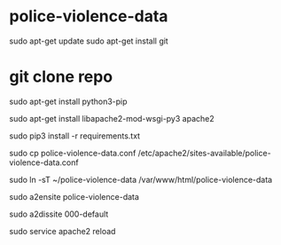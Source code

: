 # police-violence-data

sudo apt-get update
sudo apt-get install git

# git clone repo

sudo apt-get install python3-pip

sudo apt-get install libapache2-mod-wsgi-py3 apache2

sudo pip3 install -r requirements.txt

sudo cp police-violence-data.conf /etc/apache2/sites-available/police-violence-data.conf

sudo ln -sT ~/police-violence-data /var/www/html/police-violence-data

sudo a2ensite police-violence-data

sudo a2dissite 000-default

sudo service apache2 reload